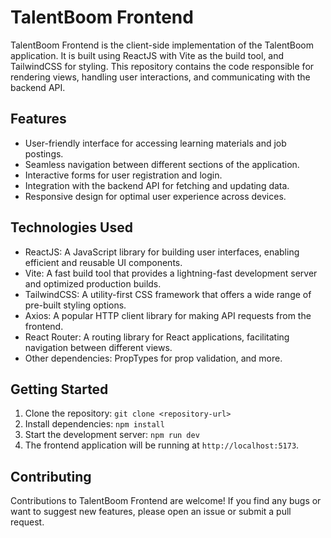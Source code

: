 # TalentBoom Frontend

TalentBoom Frontend is the client-side implementation of the TalentBoom application. It is built using ReactJS with Vite as the build tool, and TailwindCSS for styling. This repository contains the code responsible for rendering views, handling user interactions, and communicating with the backend API.

## Features

- User-friendly interface for accessing learning materials and job postings.
- Seamless navigation between different sections of the application.
- Interactive forms for user registration and login.
- Integration with the backend API for fetching and updating data.
- Responsive design for optimal user experience across devices.

## Technologies Used

- ReactJS: A JavaScript library for building user interfaces, enabling efficient and reusable UI components.
- Vite: A fast build tool that provides a lightning-fast development server and optimized production builds.
- TailwindCSS: A utility-first CSS framework that offers a wide range of pre-built styling options.
- Axios: A popular HTTP client library for making API requests from the frontend.
- React Router: A routing library for React applications, facilitating navigation between different views.
- Other dependencies: PropTypes for prop validation, and more.

## Getting Started

1. Clone the repository: `git clone <repository-url>`
2. Install dependencies: `npm install`
3. Start the development server: `npm run dev`
4. The frontend application will be running at `http://localhost:5173`.

## Contributing

Contributions to TalentBoom Frontend are welcome! If you find any bugs or want to suggest new features, please open an issue or submit a pull request.


